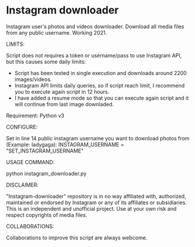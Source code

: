 # Instagram downloader
Instagram user's photos and videos downloader. Download all media files from any public username. Working 2021.

LIMITS: 

Script does not requires a token or username/pass to use Instagram API, but this causes some daily limits:

- Script has been tested in single execution and downloads around 2200 images/videos.
- Instagram API limits daily queries, so if script reach limit, I recommend you to execute again script in 12 hours.
- I have added a resume mode so that you can execute again script and it will continue from last image downladed.

Requirement: Python v3

CONFIGURE:

Set in line 14 public instagram username you want to download photos from (Example: ladygaga):
INSTAGRAM_USERNAME = "SET_INSTAGRAM_USERNAME"

USAGE COMMAND:

python instagram_downloader.py

DISCLAIMER:

"Instagram-downloader" repository is in no way affiliated with, authorized, maintained or endorsed by Instagram or any of its affiliates or subsidiaries. This is an independent and unofficial project. Use at your own risk and respect copyrights of media files.

COLLABORATIONS:

Collaborations to improve this script are always webcome.

